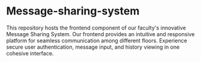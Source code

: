 # Message-sharing-system
This repository hosts the frontend component of our faculty's innovative Message Sharing System. Our frontend provides an intuitive and responsive platform for seamless communication among different floors. Experience secure user authentication, message input, and history viewing in one cohesive interface.
